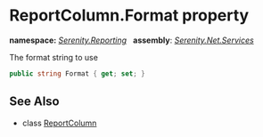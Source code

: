 # ReportColumn.Format property
**namespace:** *[Serenity.Reporting](../../README.md#serenity.reporting-namespace)*   **assembly**: *[Serenity.Net.Services](../../README.md)*

The format string to use

```csharp
public string Format { get; set; }
```

## See Also

* class [ReportColumn](../ReportColumn.md)